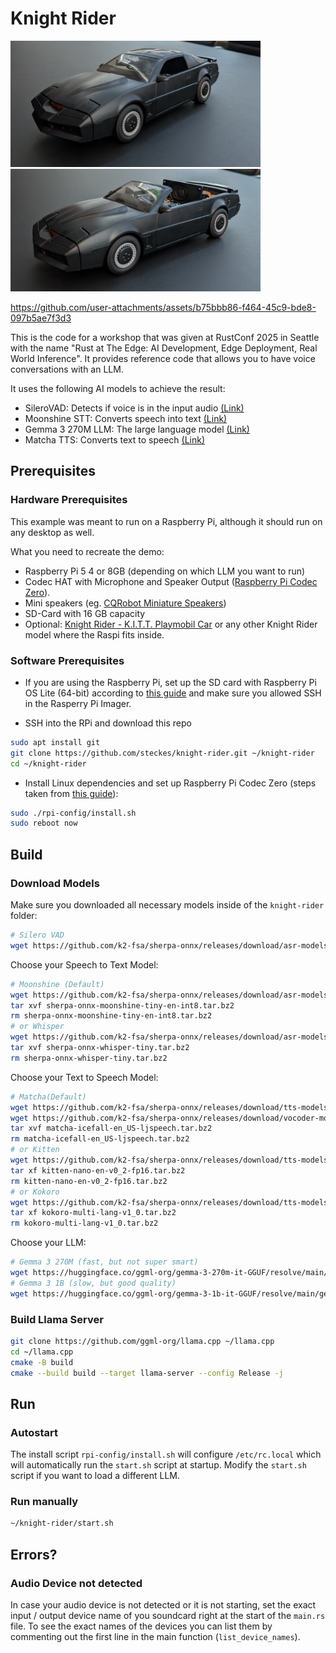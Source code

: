 # Knight Rider

<img src="img/pic1.jpg" alt="Knight Rider Demo" width="400"> <img src="img/pic2.jpg" alt="Raspberry Pi Setup" width="400">

https://github.com/user-attachments/assets/b75bbb86-f464-45c9-bde8-097b5ae7f3d3

This is the code for a workshop that was given at RustConf 2025 in Seattle with the name "Rust at The Edge: AI Development, Edge Deployment, Real World Inference".
It provides reference code that allows you to have voice conversations with an LLM.

It uses the following AI models to achieve the result:

- SileroVAD: Detects if voice is in the input audio [(Link)](https://github.com/Sahl-AI/silero-vad)
- Moonshine STT: Converts speech into text [(Link)](https://github.com/moonshine-ai/moonshine)
- Gemma 3 270M LLM: The large language model [(Link)](https://huggingface.co/google/gemma-3-270m)
- Matcha TTS: Converts text to speech [(Link)](https://github.com/ulutsoftlls/matchaTTS)

## Prerequisites

### Hardware Prerequisites

This example was meant to run on a Raspberry Pi, although it should run on any desktop as well.

What you need to recreate the demo:

- Raspberry Pi 5 4 or 8GB (depending on which LLM you want to run)
- Codec HAT with Microphone and Speaker Output ([Raspberry Pi Codec Zero](https://www.raspberrypi.com/products/codec-zero/)).
- Mini speakers (eg. [CQRobot Miniature Speakers](https://www.cqrobot.com/index.php?route=product/product&product_id=1465))
- SD-Card with 16 GB capacity
- Optional: [Knight Rider - K.I.T.T. Playmobil Car](https://www.playmobil.com/knight-rider---k.i.t.t./70924.html) or any other Knight Rider model where the Raspi fits inside.

### Software Prerequisites

- If you are using the Raspberry Pi, set up the SD card with Raspberry Pi OS Lite (64-bit) according to [this guide](https://www.raspberrypi.com/documentation/computers/getting-started.html) and make sure you allowed SSH in the Rasperry Pi Imager.

- SSH into the RPi and download this repo

```sh
sudo apt install git
git clone https://github.com/steckes/knight-rider.git ~/knight-rider
cd ~/knight-rider
```

- Install Linux dependencies and set up Raspberry Pi Codec Zero (steps taken from [this guide](https://www.raspberrypi.com/documentation/accessories/audio.html#configuration)):

```sh
sudo ./rpi-config/install.sh
sudo reboot now
```

## Build

### Download Models

Make sure you downloaded all necessary models inside of the `knight-rider` folder:

```sh
# Silero VAD
wget https://github.com/k2-fsa/sherpa-onnx/releases/download/asr-models/silero_vad.onnx
```

Choose your Speech to Text Model:

```sh
# Moonshine (Default)
wget https://github.com/k2-fsa/sherpa-onnx/releases/download/asr-models/sherpa-onnx-moonshine-tiny-en-int8.tar.bz2
tar xvf sherpa-onnx-moonshine-tiny-en-int8.tar.bz2
rm sherpa-onnx-moonshine-tiny-en-int8.tar.bz2
# or Whisper
wget https://github.com/k2-fsa/sherpa-onnx/releases/download/asr-models/sherpa-onnx-whisper-tiny.tar.bz2
tar xvf sherpa-onnx-whisper-tiny.tar.bz2
rm sherpa-onnx-whisper-tiny.tar.bz2
```

Choose your Text to Speech Model:

```sh
# Matcha(Default)
wget https://github.com/k2-fsa/sherpa-onnx/releases/download/tts-models/matcha-icefall-en_US-ljspeech.tar.bz2
wget https://github.com/k2-fsa/sherpa-onnx/releases/download/vocoder-models/hifigan_v2.onnx
tar xvf matcha-icefall-en_US-ljspeech.tar.bz2
rm matcha-icefall-en_US-ljspeech.tar.bz2
# or Kitten
wget https://github.com/k2-fsa/sherpa-onnx/releases/download/tts-models/kitten-nano-en-v0_2-fp16.tar.bz2
tar xf kitten-nano-en-v0_2-fp16.tar.bz2
rm kitten-nano-en-v0_2-fp16.tar.bz2
# or Kokoro
wget https://github.com/k2-fsa/sherpa-onnx/releases/download/tts-models/kokoro-multi-lang-v1_0.tar.bz2
tar xf kokoro-multi-lang-v1_0.tar.bz2
rm kokoro-multi-lang-v1_0.tar.bz2
```

Choose your LLM:

```sh
# Gemma 3 270M (fast, but not super smart)
wget https://huggingface.co/ggml-org/gemma-3-270m-it-GGUF/resolve/main/gemma-3-270m-it-Q8_0.gguf?download=true
# Gemma 3 1B (slow, but good quality)
wget https://huggingface.co/ggml-org/gemma-3-1b-it-GGUF/resolve/main/gemma-3-1b-it-Q4_K_M.gguf?download=true
```

### Build Llama Server

```sh
git clone https://github.com/ggml-org/llama.cpp ~/llama.cpp
cd ~/llama.cpp
cmake -B build
cmake --build build --target llama-server --config Release -j
```

## Run

### Autostart

The install script `rpi-config/install.sh` will configure `/etc/rc.local` which will automatically run the `start.sh` script at startup.
Modify the `start.sh` script if you want to load a different LLM.

### Run manually

```sh
~/knight-rider/start.sh
```

## Errors?

### Audio Device not detected

In case your audio device is not detected or it is not starting, set the exact input / output device name of you soundcard right at the start of the `main.rs` file.
To see the exact names of the devices you can list them by commenting out the first line in the main function (`list_device_names`).
